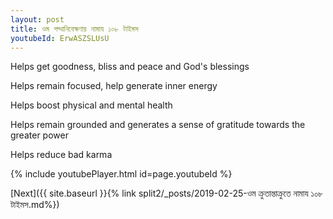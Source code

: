 ```yaml
---
layout: post
title: ওম পদ্মানিবেক্ষণায় নামায ১০৮ টাইমস
youtubeId: ErwASZSLUsU
---
```

 
 
Helps get goodness, bliss and peace and God's blessings
 
Helps remain focused, help generate inner energy 
 
Helps boost physical and mental health 
 
Helps remain grounded and generates a sense of gratitude towards the greater power 
 
Helps reduce bad karma
 
 
 
 


{% include youtubePlayer.html id=page.youtubeId %}
 
[Next]({{ site.baseurl }}{% link  split2/_posts/2019-02-25-ওম ক্রুতান্তাক্রুতে নামায ১০৮ টাইমস.md%})
 
